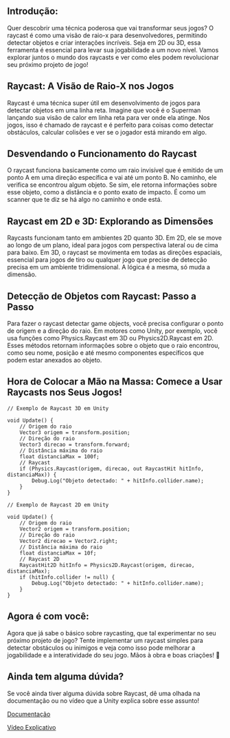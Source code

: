## Introdução:
Quer descobrir uma técnica poderosa que vai transformar seus jogos? O raycast é como uma visão de raio-x para desenvolvedores, permitindo detectar objetos e criar interações incríveis. Seja em 2D ou 3D, essa ferramenta é essencial para levar sua jogabilidade a um novo nível. Vamos explorar juntos o mundo dos raycasts e ver como eles podem revolucionar seu próximo projeto de jogo!

## Raycast: A Visão de Raio-X nos Jogos
Raycast é uma técnica super útil em desenvolvimento de jogos para detectar objetos em uma linha reta. Imagine que você é o Superman lançando sua visão de calor em linha reta para ver onde ela atinge. Nos jogos, isso é chamado de raycast e é perfeito para coisas como detectar obstáculos, calcular colisões e ver se o jogador está mirando em algo.

## Desvendando o Funcionamento do Raycast
O raycast funciona basicamente como um raio invisível que é emitido de um ponto A em uma direção específica e vai até um ponto B. No caminho, ele verifica se encontrou algum objeto. Se sim, ele retorna informações sobre esse objeto, como a distância e o ponto exato de impacto. É como um scanner que te diz se há algo no caminho e onde está.

## Raycast em 2D e 3D: Explorando as Dimensões
Raycasts funcionam tanto em ambientes 2D quanto 3D. Em 2D, ele se move ao longo de um plano, ideal para jogos com perspectiva lateral ou de cima para baixo. Em 3D, o raycast se movimenta em todas as direções espaciais, essencial para jogos de tiro ou qualquer jogo que precise de detecção precisa em um ambiente tridimensional. A lógica é a mesma, só muda a dimensão.

## Detecção de Objetos com Raycast: Passo a Passo
Para fazer o raycast detectar game objects, você precisa configurar o ponto de origem e a direção do raio. Em motores como Unity, por exemplo, você usa funções como Physics.Raycast em 3D ou Physics2D.Raycast em 2D. Esses métodos retornam informações sobre o objeto que o raio encontrou, como seu nome, posição e até mesmo componentes específicos que podem estar anexados ao objeto.

## Hora de Colocar a Mão na Massa: Comece a Usar Raycasts nos Seus Jogos!

```
// Exemplo de Raycast 3D em Unity

void Update() {
    // Origem do raio
    Vector3 origem = transform.position;
    // Direção do raio
    Vector3 direcao = transform.forward;
    // Distância máxima do raio
    float distanciaMax = 100f;
    // Raycast
    if (Physics.Raycast(origem, direcao, out RaycastHit hitInfo, distanciaMax)) {
        Debug.Log("Objeto detectado: " + hitInfo.collider.name);
    }
}
```
```
// Exemplo de Raycast 2D em Unity

void Update() {
    // Origem do raio
    Vector2 origem = transform.position;
    // Direção do raio
    Vector2 direcao = Vector2.right;
    // Distância máxima do raio
    float distanciaMax = 10f;
    // Raycast 2D
    RaycastHit2D hitInfo = Physics2D.Raycast(origem, direcao, distanciaMax);
    if (hitInfo.collider != null) {
        Debug.Log("Objeto detectado: " + hitInfo.collider.name);
    }
}
```

## Agora é com você:
Agora que já sabe o básico sobre raycasting, que tal experimentar no seu próximo projeto de jogo? Tente implementar um raycast simples para detectar obstáculos ou inimigos e veja como isso pode melhorar a jogabilidade e a interatividade do seu jogo. Mãos à obra e boas criações! 🚀

## Ainda tem alguma dúvida?
Se você ainda tiver alguma dúvida sobre Raycast, dê uma olhada na documentação ou no vídeo que a Unity explica sobre esse assunto!

[Documentação](https://docs.unity3d.com/ScriptReference/Physics.Raycast.html)

[Vídeo Explicativo](https://youtu.be/EINgIoTG8D4?si=FT_U00Ekzuxsnqj5)
